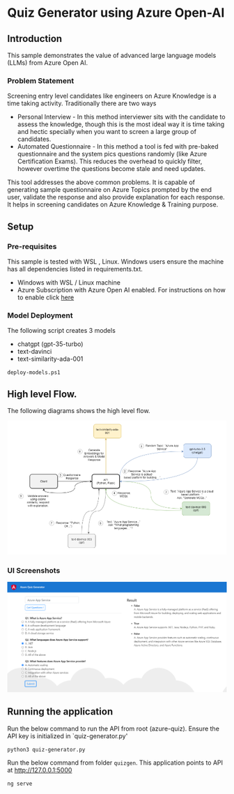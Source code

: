 # Quiz Generator using Azure Open-AI 

## Introduction

This sample demonstrates the value of advanced large language models (LLMs) from Azure Open AI.

### Problem Statement

Screening entry level candidates like engineers on Azure Knowledge is a time taking activity. Traditionally there are two ways
- Personal Interview -  In this method interviewer sits with the candidate to assess the knowledge, though this is the most ideal way it is time taking and hectic specially when you want to screen a large group of candidates.
- Automated Questionnaire - In this method a tool is fed with pre-baked questionnaire and the system pics questions randomly (like Azure Certification Exams). This reduces the overhead to quickly filter, however overtime the questions become stale and need updates.

This tool addresses the above common problems. It is capable of generating sample questionnaire on Azure Topics prompted by the end user, validate the response and also provide explanation for each response. It helps in screening candidates on Azure Knowledge & Training purpose.

## Setup

### Pre-requisites

This sample is tested with WSL , Linux.
Windows users ensure the machine has all dependencies listed in requirements.txt.

- Windows with WSL / Linux machine
- Azure Subscription with Azure Open AI enabled. For instructions on how to enable click [here](https://aka.ms/oai/access)


###  Model Deployment

The following script creates 3 models
- chatgpt (gpt-35-turbo)
- text-davinci
- text-similarity-ada-001

```
deploy-models.ps1
```


## High level Flow.

The following diagrams shows the high level flow.

![alt text](docs/diagram.png)

### UI Screenshots 


![alt text](docs/app.png)

## Running the application

Run the below command to run the API from root (azure-quiz). Ensure the API key is initialized in `quiz-generator.py'

```
python3 quiz-generator.py
```

Run the below command from folder `quizgen`. 
This application points to API at http://127.0.0.1:5000
```
ng serve
```




